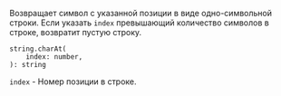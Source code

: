 

Возвращает символ с указанной позиции в виде одно-символьной строки.
Если указать `index` превышающий количество символов в строке, возвратит пустую строку.
```
string.charAt(
	index: number,
): string
```
`index` - Номер позиции в строке.